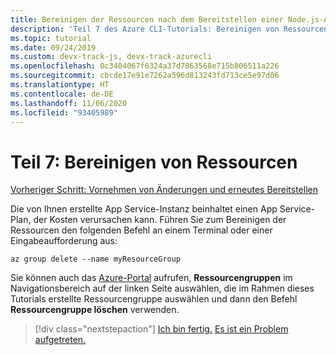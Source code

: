 ```yaml
---
title: Bereinigen der Ressourcen nach dem Bereitstellen einer Node.js-App in Azure mit der Azure-Befehlszeilenschnittstelle (Azure CLI)
description: 'Teil 7 des Azure CLI-Tutorials: Bereinigen von Ressourcen'
ms.topic: tutorial
ms.date: 09/24/2019
ms.custom: devx-track-js, devx-track-azurecli
ms.openlocfilehash: 0c3404067f6324a37d7863568e715b806511a226
ms.sourcegitcommit: cbcde17e91e7262a596d813243fd713ce5e97d06
ms.translationtype: HT
ms.contentlocale: de-DE
ms.lasthandoff: 11/06/2020
ms.locfileid: "93405989"
---
```

# <a name="part-7-clean-up-resources"></a>Teil 7: Bereinigen von Ressourcen

[Vorheriger Schritt: Vornehmen von Änderungen und erneutes Bereitstellen](tutorial-vscode-docker-node-06.md)

Die von Ihnen erstellte App Service-Instanz beinhaltet einen App Service-Plan, der Kosten verursachen kann. Führen Sie zum Bereinigen der Ressourcen den folgenden Befehl an einem Terminal oder einer Eingabeaufforderung aus:

```azurecli
az group delete --name myResourceGroup
```

Sie können auch das [Azure-Portal](https://portal.azure.com) aufrufen, **Ressourcengruppen** im Navigationsbereich auf der linken Seite auswählen, die im Rahmen dieses Tutorials erstellte Ressourcengruppe auswählen und dann den Befehl **Ressourcengruppe löschen** verwenden.

> [!div class="nextstepaction"]
> [Ich bin fertig.](./how-to/deploy-web-app.md) [Es ist ein Problem aufgetreten.](https://www.research.net/r/PWZWZ52?tutorial=node-deployment&step=clean-up-resources)